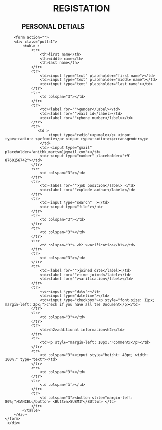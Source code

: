 <!DOCTYPE html>
<html lang="en">
<head>
    <meta charset="UTF-8">
    <meta name="viewport" content="width=device-width, initial-scale=1.0">
    <title>Document</title>
    <link rel="stylesheet" href="formsty.css">
</head>
<body>
     <div class="container">
        <h1 style="text-transform: uppercase;text-align: center;">registation</h1>
        <h2 style="text-transform: uppercase; margin-left: 55px;"> personal detials</h2>
       
        <form action="">
        <div class="pulla1">
            <table >
                <tr>
                    <th>first name</th>
                    <th>middle name</th>
                    <th>last name</th>
                </tr>
                <tr>
                    <td><input type="text" placeholder="first name"></td>
                    <td><input type="text" placeholder="middle name"></td>
                    <td><input type="text" placeholder="last name"></td>
                </tr>
                <tr>
                    <td colspan="3"></td>
                </tr>
                <tr>
                    <td><label for="">gender</label></td>
                    <td><label for="">mail id</label></td>
                    <td><label for="">phone number</label></td>
                </tr>
                <tr>
                   <td >
                        <input type="radio"><p>male</p> <input type="radio"> <p>female</p> <input type="radio"><p>transgender</p>
                    </td>
                    <td> <input type="gmail" placeholder="anithkumartvm1@gmail.com"></td>
                    <td> <input type="number" placeholder="+91 8760156742"></td>
                </tr>
                <tr>
                    <td colspan="3"></td>
                </tr>
                <tr>
                    <td><label for="">job position</label> </td>
                    <td><label for="">uplode aadhar</label></td>
                </tr>
                <tr>
                    <td><input type="search"  ></td>
                    <td> <input type="file"></td>
                </tr>
                <tr>
                    <td colspan="3"></td>
                </tr>
                <tr>
                    <td colspan="3"></td>
                </tr>
                <tr>
                    <td colspan="3"> <h2 >varification</h2></td>
                </tr>
                <tr>
                    <td colspan="3"></td>
                </tr>
                <tr>
                    <td><label for="">joined date</label></td>
                    <td><label for="">time joined</label></td>
                    <td><label for="">varification</label></td>
                </tr>
                <tr>
                    <td><input type="date"></td>
                    <td><input type="datetime"></td>
                    <td><input type="checkbox"><p style="font-size: 11px; margin-left: 2px;">check if you have all the Document</p></td>
                </tr>
                <tr>
                    <td colspan="3"></td>
                </tr>
                <tr>
                    <td><h2>additional information<h2></td>
                </tr>
                <tr>
                    <td><p style="margin-left: 10px;">comments</p></td>
                </tr>
                <tr>
                    <td colspan="3"><input style="height: 40px; width: 100%;" type="text"></td>
                </tr>
                <tr>
                    <td colspan="3"></td>
                </tr>
                <tr>
                    <td colspan="3"></td>
                </tr>
                <tr>
                    <td colspan="3"><button style="margin-left: 80%;">CANCEL</button> <BUtton>SUBMIT</BUtton> </td>
                </tr>
            </table>
        </div>
    </form>        
     </div>
</body>
</html>
